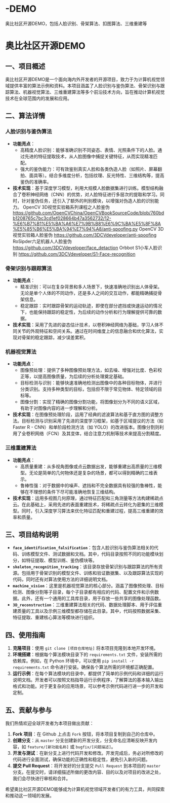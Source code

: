 # -DEMO
奥比社区开源DEMO，包括人脸识别、骨架算法、扣图算法、三维重建等
# 奥比社区开源DEMO

## 一、项目概述
奥比社区开源DEMO是一个面向海内外开发者的开源项目，致力于为计算机视觉领域提供丰富的算法示例和资料。本项目涵盖了人脸识别与鉴伪算法、骨架识别与跟踪算法、机器视觉算法、三维重建算法等多个前沿技术方向，旨在推动计算机视觉技术在全球范围内的发展和应用。

## 二、算法详情

### 人脸识别与鉴伪算法
- **功能亮点**：
    - 高精度人脸识别：能够准确识别不同姿态、表情、光照条件下的人脸。通过先进的特征提取技术，从人脸图像中捕捉关键特征，从而实现精准匹配。
    - 强大的鉴伪能力：可有效鉴别真实人脸和各类伪造人脸（如照片、屏幕翻拍、面具等）。结合多维度分析，包括纹理、反光特性、三维结构等，提高鉴伪的准确率。
- **技术实现**：基于深度学习模型，利用大规模人脸数据集进行训练。模型结构融合了卷积神经网络（CNN）的优势，对人脸特征进行多层次的提取和学习。同时，针对鉴伪任务，还引入了额外的判别模块，以增强对伪造人脸的识别能力。
  OpenCV 3D视觉实验箱系列课程之人脸鉴伪
  https://github.com/OpenCVChina/OpenCVBookSourceCode/blob/760bdb1208765c7bc3cd1ef028664b47a3562732/12-%E6%B7%B1%E5%BA%A6%E7%9B%B8%E6%9C%BA%E5%8F%8A%E5%85%B6%E5%BA%94%E7%94%A8/anti-spoofing.py
  OpenCV 3D视觉实验箱人脸鉴伪
  https://github.com/3DCVdeveloper/anti-spoofing
  RoSipder六足机器人人脸鉴伪
  https://github.com/3DCVdeveloper/face_detaction
  Orbbot S1小车人脸识别
  https://github.com/3DCVdeveloper/S1-Face-recognition
  
  

### 骨架识别与跟踪算法
- **功能亮点**：
    - 精准识别：可以在复杂背景和多人场景下，快速准确地识别出人体骨架。无论是单个人体的不同动作，还是多人之间的交互动作，都能精确捕捉骨架信息。
    - 稳定跟踪：实时跟踪骨架的运动轨迹，即使在部分遮挡或快速运动的情况下，也能保持跟踪的稳定性，为后续的动作分析和行为理解提供可靠的数据。
- **技术实现**：采用了先进的姿态估计技术，以卷积神经网络为基础，学习人体不同关节的外观特征和空间关系。通过在时间维度上的信息融合和优化算法，实现对骨架的稳定跟踪，减少误差累积。

### 机器视觉算法
- **功能亮点**：
    - 图像预处理：提供了多种图像预处理方法，如去噪、增强对比度、色彩校正等，以提高图像质量，为后续的分析处理奠定基础。
    - 目标检测与识别：能够快速准确地检测出图像中的各种目标物体，并进行分类识别。支持多种类型的目标，包括但不限于常见物体、特定领域的目标等。
    - 图像分割：实现了精确的图像分割功能，将图像划分为不同的语义区域，有助于对图像内容的进一步理解和分析。
- **技术实现**：在图像预处理阶段，运用了经典的滤波算法和基于直方图的调整方法。目标检测与识别采用了先进的深度学习框架，如基于区域提议的方法（如 Faster R - CNN）和单阶段检测方法（如 YOLO）的改进版本。图像分割则利用了全卷积网络（FCN）及其变体，结合注意力机制等技术来提高分割精度。

### 三维重建算法
- **功能亮点**：
    - 高质量重建：从多视角图像或点云数据出发，能够重建出高质量的三维模型。无论是简单的几何物体还是复杂的场景，都可以得到精确的三维表示。
    - 鲁棒性强：对于数据中的噪声、遮挡和不完全数据具有较强的鲁棒性，能够在不理想的条件下尽可能准确地恢复三维结构。
- **技术实现**：运用多视图几何原理，通过特征匹配和三角测量等方法构建稀疏点云。在此基础上，采用先进的表面重建技术，将稀疏点云转化为密集的三维模型。同时，引入深度学习算法来优化特征匹配和重建过程，提高三维重建的效率和质量。

## 三、项目结构说明
- **`face_identification_falsification`**：包含人脸识别与鉴伪算法相关的代码、训练模型文件、测试数据和文档。其中，代码目录按照不同的功能模块划分，如特征提取、模型训练、鉴伪模块等。
- **`skeleton_recognition_tracking`**：该目录存放骨架识别与跟踪算法的所有资源。包括用于骨架识别的模型文件、训练和验证数据集、以及跟踪算法实现的代码，同时还有对算法使用方法的详细说明文档。
- **`machine_vision`**：这里是机器视觉算法的核心部分。涵盖了图像预处理、目标检测、图像分割等子目录，每个子目录都有相应的代码、配置文件和示例数据。此外，还有一个通用的工具库目录，用于存放一些共享的图像处理函数。
- **`3D_reconstruction`**：三维重建算法相关的代码、数据处理脚本、用于评估重建质量的工具以及示例三维模型都存储在此目录。其中，代码按照数据采集、特征提取、重建核心算法等模块进行组织。

## 四、使用指南
1. **克隆项目**：使用 `git clone [项目仓库地址]` 将本项目克隆到本地开发环境。
2. **环境搭建**：根据每个算法模块目录下的 `requirements.txt` 文件，安装所需的依赖库。例如，在 Python 环境中，可以使用 `pip install -r requirements.txt` 命令进行安装。确保各个算法所需的环境都正确配置。
3. **运行示例**：在每个算法模块的目录中，都提供了简单的示例代码和详细的运行说明文档。开发者可以按照文档指导运行示例程序，了解算法的基本输入输出格式和功能。对于更复杂的应用场景，可以参考示例代码进行进一步的开发和定制。

## 五、贡献与参与
我们热情欢迎全球开发者为本项目做出贡献：
1. **Fork 项目**：在 Github 上点击 `Fork` 按钮，将本项目复制到自己的仓库中。
2. **创建分支**：从 `master` 分支创建新的开发分支，分支命名应清晰反映开发内容，如 `feature/[新功能名称]` 或 `bugfix/[问题描述]`。
3. **开发与测试**：在新分支上进行代码开发和修改。开发完成后，务必对所修改的代码进行全面测试，确保功能的正确性和稳定性，避免引入新的问题。
4. **提交 Pull Request**：将开发好的分支提交 `Pull Request` 到本项目的 `master` 分支。在提交时，请详细描述所做的更改内容、目的以及对项目的改进之处，我们会尽快进行审核和合并。



希望奥比社区开源DEMO能够成为计算机视觉领域开发者们的有力工具，共同探索和推动这一领域的发展。
